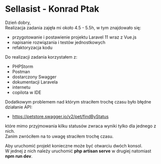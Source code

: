 # Sellasist - Konrad Ptak

Dzień dobry, <br>
Realizacja zadania zajęła mi około 4.5 - 5.5h, w tym znajdowało się: <br>
* przygotowanie i postawienie projektu Laravel 11 wraz z Vue.js <br>
* napisanie  rozwiązania i testów jednostkowych <br>
* refaktoryzacja kodu <br>

Do realizacji zadania korzystałem z: <br>
* PHPStorm
* Postman
* dostarczony Swagger
* dokumentacji Laravela
* internetu
* copilota w IDE

Dodatkowym problemem nad którym straciłem trochę czasu było błędne działanie API: <br>
* https://petstore.swagger.io/v2/pet/findByStatus <br>

które mimo przyjmowania kilku statusów zwraca wyniki tylko dla jednego z nich. <br>
Zanim zwróciłem na to uwagę straciłem trochę czasu.<br>

Aby uruchomić projekt konieczne może być otwarciu dwóch konsol. <br>
W jednej z nich należy uruchomić **php artisan serve** w drugiej natomiast **npm run dev**.

